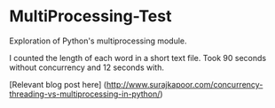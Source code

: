 MultiProcessing-Test
====================

Exploration of Python's multiprocessing module. 

I counted the length of each word in a short text file. Took 90 seconds without concurrency and 12 seconds with. 

[Relevant blog post here] (http://www.surajkapoor.com/concurrency-threading-vs-multiprocessing-in-python/)

